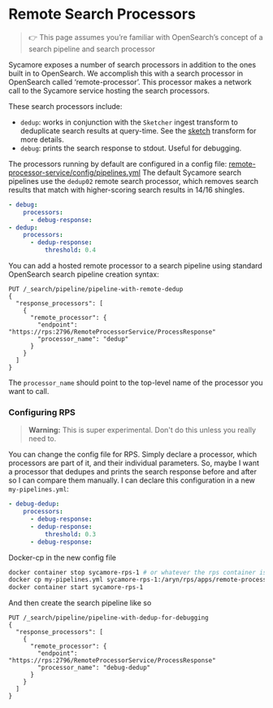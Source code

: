 # Remote Search Processors

> 👉 This page assumes you’re familiar with OpenSearch’s concept of a search pipeline and search processor

Sycamore exposes a number of search processors in addition to the ones built in to OpenSearch.
We accomplish this with a search processor in OpenSearch called ‘remote-processor’.
This processor makes a network call to the Sycamore service hosting the search processors.


These search processors include:

- `dedup`: works in conjunction with the `Sketcher` ingest transform to deduplicate search results at query-time. See the [sketch](../data_ingestion_and_preparation/transforms/sketch.md) transform for more details.
- `debug`: prints the search response to stdout. Useful for debugging.

The processors running by default are configured in a config file: [remote-processor-service/config/pipelines.yml](https://github.com/aryn-ai/sycamore/blob/main/apps/remote-processor-service/config/pipelines.yml)
The default Sycamore search pipelines use the `dedup02` remote search processor, which removes search results that match with higher-scoring search results in 14/16 shingles.

```yaml
- debug:
    processors:
      - debug-response:
- dedup:
    processors:
      - dedup-response:
          threshold: 0.4
```

You can add a hosted remote processor to a search pipeline using standard OpenSearch search pipeline creation syntax:

```lang-http
PUT /_search/pipeline/pipeline-with-remote-dedup
{
  "response_processors": [
    {
      "remote_processor": {
        "endpoint": "https://rps:2796/RemoteProcessorService/ProcessResponse"
        "processor_name": "dedup"
      }
    }
  ]
}
```

The `processor_name` should point to the top-level name of the processor you want to call.

### Configuring RPS

> **Warning:** This is super experimental. Don't do this unless you really need to.

You can change the config file for RPS. Simply declare a processor, which processors are part of it, and their individual parameters. So, maybe I want a processor that dedupes and prints the search response before and after so I can compare them manually. I can declare this configuration in a new `my-pipelines.yml`:

```yaml
- debug-dedup:
    processors:
      - debug-response:
      - dedup-response:
          threshold: 0.3
      - debug-response:
```

Docker-cp in the new config file

```bash
docker container stop sycamore-rps-1 # or whatever the rps container is called in your docker engine
docker cp my-pipelines.yml sycamore-rps-1:/aryn/rps/apps/remote-processor-service/config/pipelines.yml
docker container start sycamore-rps-1
```

And then create the search pipeline like so

```lang-http
PUT /_search/pipeline/pipeline-with-dedup-for-debugging
{
  "response_processors": [
    {
      "remote_processor": {
        "endpoint": "https://rps:2796/RemoteProcessorService/ProcessResponse"
        "processor_name": "debug-dedup"
      }
    }
  ]
}
```
